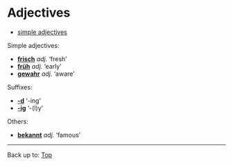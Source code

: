 # Adjectives

- [simple adjectives](simpleAdjectives.md)

Simple adjectives:
- **[frisch](f/fr/frisch.md)** *adj.* ‘fresh’
- **[früh](f/fr/frueh.md)** *adj.* ‘early’
- **[gewahr](g/ge/gewahr.md)** *adj.* ‘aware’

Suffixes:
- **[-d](suffixes/_d.md)** ‘-ing’
- **[-ig](suffixes/_ig.md)** ‘-(l)y’

Others:
- **[bekannt](b/be/bekannt.md)** *adj.* ‘famous’

----

Back up to: [Top](../index.md)
